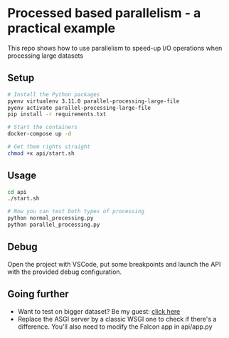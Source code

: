 # Processed based parallelism - a practical example
This repo shows how to use parallelism to speed-up I/O operations when processing large datasets

## Setup
```bash
# Install the Python packages
pyenv virtualenv 3.11.0 parallel-processing-large-file
pyenv activate parallel-processing-large-file
pip install -r requirements.txt

# Start the containers
docker-compose up -d

# Get them rights straight
chmod +x api/start.sh
```

## Usage
```bash
cd api
./start.sh

# Now you can test both types of processing
python normal_processing.py
python parallel_processing.py
```

## Debug
Open the project with VSCode, put some breakpoints and launch the API with the provided debug configuration.

## Going further
* Want to test on bigger dataset? Be my guest: [click here](https://web.archive.org/web/20230124193915/https://www.kaggle.com/datasets/sobhanmoosavi/us-accidents)
* Replace the ASGI server by a classic WSGI one to check if there's a difference. You'll also need to modify the Falcon app in api/app.py
